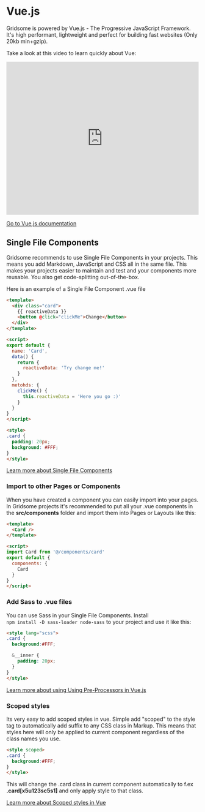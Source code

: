 # Vue.js

Gridsome is powered by Vue.js - The Progressive JavaScript Framework. It's high performant, lightweight and perfect for building fast websites (Only 20kb min+gzip).

Take a look at this video to learn quickly about Vue:

<iframe src="https://player.vimeo.com/video/247494684?color=4fc08d&title=0&byline=0&portrait=0" width="100%" height="400" frameborder="0" webkitallowfullscreen mozallowfullscreen allowfullscreen></iframe>

[Go to Vue.js documentation](https://vuejs.org/v2/guide)


## Single File Components

Gridsome recommends to use Single File Components in your projects. This means you add Markdown, JavaScript and CSS all in the same file. This makes your projects easier to maintain and test and your components more reusable. You also get code-splitting out-of-the-box.

Here is an example of a Single File Component .vue file


```html
<template>
  <div class="card">
    {{ reactiveData }}
    <button @click="clickMe">Change</button>
  </div>
</template>

<script>
export default {
  name: 'Card',
  data() {
    return {
      reactiveData: 'Try change me!'
    }
  },
  metohds: {
    clickMe() {
      this.reactiveData = 'Here you go :)'
    }
  }
}
</script>

<style>
.card {
  padding: 20px;
  background: #FFF;
}
</style>

```

[Learn more about Single File Components](https://vuejs.org/v2/guide/single-file-components.html)

### Import to other Pages or Components
When you have created a component you can easily import into your pages. In Gridsome projects it's recommended to put all your .vue components in the **src/components** folder and import them into Pages or Layouts like this:

```html
<template>
  <Card />
</template>

<script>
import Card from '@/components/card'
export default {
  components: {
    Card
  }
}
</script>

```

### Add Sass to .vue files

You can use Sass in your Single File Components.
Install <br> `npm install -D sass-loader node-sass` to your project and use it like this:

```html
<style lang="scss">
.card {
  background:#FFF;

  &__inner {
    padding: 20px;
  }
}
</style>
```

[Learn more about using Using Pre-Processors in Vue.js](https://vue-loader.vuejs.org/guide/pre-processors.html)



### Scoped styles

Its very easy to add scoped styles in vue. Simple add "scoped" to the style tag to automatically add suffix to any CSS class in Markup. This means that styles here will only be applied to current component regardless of the class names you use.


```html
<style scoped>
.card {
  background:#FFF;
}
</style>
```

This will change the .card class in current component automatically to f.ex **.card[x5u123sc5s1]** and only apply style to that class.

[Learn more about Scoped styles in Vue](https://vue-loader.vuejs.org/guide/scoped-css.html)
